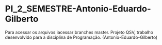 # PI_2_SEMESTRE-Antonio-Eduardo-Gilberto
Para acessar os arquivos iacessar branches master.
Projeto QSV, trabalho desenvolvido para a disciplina de Programação. (Antonio-Eduardo-Gilberto)

